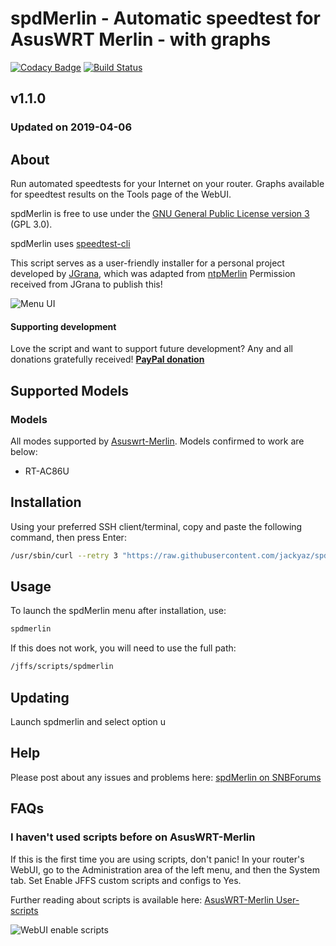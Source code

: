 # spdMerlin - Automatic speedtest for AsusWRT Merlin - with graphs
[![Codacy Badge](https://api.codacy.com/project/badge/Grade/1e0da6475e3047d59b35e258a18b78fc)](https://www.codacy.com/app/jackyaz/spdMerlin?utm_source=github.com&amp;utm_medium=referral&amp;utm_content=jackyaz/spdMerlin&amp;utm_campaign=Badge_Grade)
[![Build Status](https://travis-ci.com/jackyaz/spdMerlin.svg?branch=master)](https://travis-ci.com/jackyaz/spdMerlin)

## v1.1.0
### Updated on 2019-04-06
## About
Run automated speedtests for your Internet on your router. Graphs available for speedtest results on the Tools page of the WebUI.

spdMerlin is free to use under the [GNU General Public License version 3](https://opensource.org/licenses/GPL-3.0) (GPL 3.0).

spdMerlin uses [speedtest-cli](https://github.com/sivel/speedtest-cli)

This script serves as a user-friendly installer for a personal project developed by [JGrana](https://www.snbforums.com/members/jgrana.20663/), which was adapted from [ntpMerlin](https://github.com/jackyaz/ntpMerlin)
Permission received from JGrana to publish this!

![Menu UI](https://puu.sh/D9Fez/3c84de3f66.png)

#### Supporting development
Love the script and want to support future development? Any and all donations gratefully received!
[**PayPal donation**](https://paypal.me/jackyaz21)

## Supported Models
### Models
All modes supported by [Asuswrt-Merlin](https://asuswrt.lostrealm.ca/about). Models confirmed to work are below:
*   RT-AC86U

## Installation
Using your preferred SSH client/terminal, copy and paste the following command, then press Enter:

```sh
/usr/sbin/curl --retry 3 "https://raw.githubusercontent.com/jackyaz/spdMerlin/master/spdmerlin.sh" -o "/jffs/scripts/spdmerlin" && chmod 0755 /jffs/scripts/spdmerlin && /jffs/scripts/spdmerlin install
```

## Usage
To launch the spdMerlin menu after installation, use:
```sh
spdmerlin
```

If this does not work, you will need to use the full path:
```sh
/jffs/scripts/spdmerlin
```

## Updating
Launch spdmerlin and select option u

## Help
Please post about any issues and problems here: [spdMerlin on SNBForums](https://www.snbforums.com/threads/spdmerlin-automated-speedtests-with-graphs.55904/)

## FAQs
### I haven't used scripts before on AsusWRT-Merlin
If this is the first time you are using scripts, don't panic! In your router's WebUI, go to the Administration area of the left menu, and then the System tab. Set Enable JFFS custom scripts and configs to Yes.

Further reading about scripts is available here: [AsusWRT-Merlin User-scripts](https://github.com/RMerl/asuswrt-merlin/wiki/User-scripts)

![WebUI enable scripts](https://puu.sh/A3wnG/00a43283ed.png)
